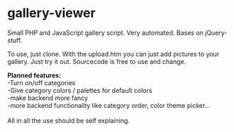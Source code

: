 gallery-viewer
==============

Small PHP and JavaScript gallery script. Very automated. Bases on jQuery-stuff.

To use, just clone. With the upload.htm you can just add pictures to your gallery.
Just try it out. Sourcecode is free to use and change.

<b>Planned features:<br></b>
-Turn on/off categories<br>
-Give category colors / palettes for default colors<br>
-make backend more fancy<br>
-more backend functionality like category order, color theme picker...
<br><br>
All in all the use should be self explaining.

